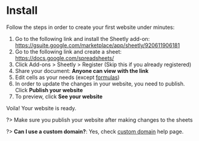 # Install

Follow the steps in order to create your first website under minutes:

1. Go to the following link and install the Sheetly add-on: https://gsuite.google.com/marketplace/app/sheetly/920611906181
2. Go to the following link and create a sheet: https://docs.google.com/spreadsheets/
3. Click Add-ons > Sheetly > Register (Skip this if you already registered)
4. Share your document: <b>Anyone can view with the link</b>
5. Edit cells as your needs (except <u>formulas</u>)
6. In order to update the changes in your website, you need to publish. Click <b>Publish your website</b>
7. To preview, click <b>See your website</b>

Voila! Your website is ready.

?> Make sure you publish your website after making changes to the sheets

?> **Can I use a custom domain?**: Yes, check [custom domain](/customdomain.md) help page.
